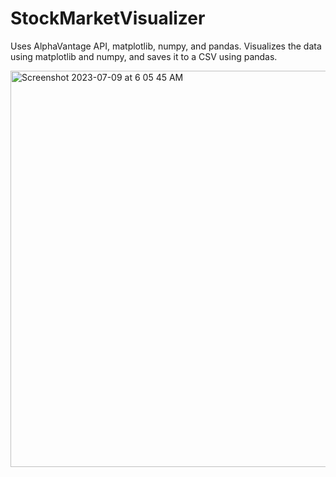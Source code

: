 # StockMarketVisualizer
Uses AlphaVantage API, matplotlib, numpy, and pandas. Visualizes the data using matplotlib and numpy, and saves it to a CSV using pandas. 

<img width="634" alt="Screenshot 2023-07-09 at 6 05 45 AM" src="https://github.com/ValkNat/StockMarketVisualizer/assets/132787852/86c0861b-879c-4f2d-9a6e-7faf97face7f">
